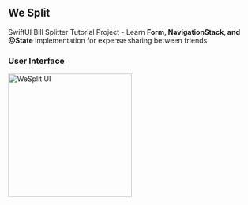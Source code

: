 ## We Split

SwiftUI Bill Splitter Tutorial Project - Learn **Form, NavigationStack, and @State** implementation for expense sharing between friends

### User Interface
<img src="https://github.com/user-attachments/assets/b2fc76b8-9ccc-491f-beb4-448e1eaf63d1" alt="WeSplit UI" width="250"/>
